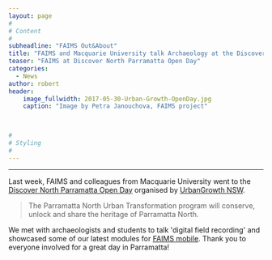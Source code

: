 ```yaml
---
layout: page
#
# Content
#
subheadline: "FAIMS Out&About"
title: "FAIMS and Macquarie University talk Archaeology at the Discover North Parramatta Open Day"
teaser: "FAIMS at Discover North Parramatta Open Day"
categories:
  - News
author: robert
header:
    image_fullwidth: 2017-05-30-Urban-Growth-OpenDay.jpg
    caption: "Image by Petra Janouchova, FAIMS project" 
    


#
# Styling
#
---
```


<hr/>

Last week, FAIMS and colleagues from Macquarie University went to the [Discover North Parramatta Open Day](http://www.urbangrowth.nsw.gov.au/projects/parramatta-north/) organised by [UrbanGrowth NSW](http://www.urbangrowth.nsw.gov.au). 

> The Parramatta North Urban Transformation program will conserve, unlock and share the heritage of Parramatta North.

We met with archaeologists and students to talk 'digital field recording' and showcased some of our latest modules for [FAIMS mobile](http://www.fedarch.org/faims-mobile/).
Thank you to everyone involved for a great day in Parramatta!
